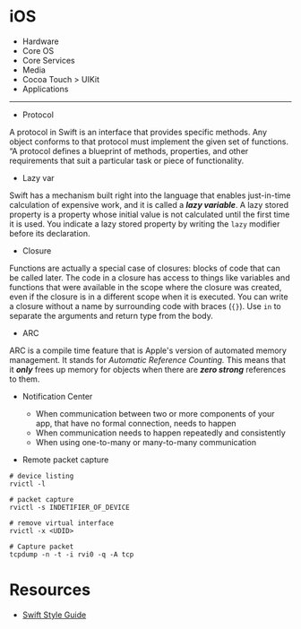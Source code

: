 # iOS

- Hardware
- Core OS
- Core Services
- Media
- Cocoa Touch > UIKit
- Applications

---

- Protocol

A protocol in Swift is an interface that provides specific methods. 
Any object conforms to that protocol must implement the given set of functions.
 “A protocol defines a blueprint of methods, properties, and other requirements that 
 suit a particular task or piece of functionality. 

- Lazy var

Swift has a mechanism built right into the language that enables 
just-in-time calculation of expensive work, and it is called a **_lazy variable_**.
A lazy stored property is a property whose initial value is not calculated until 
the first time it is used. You indicate a lazy stored property by writing the `lazy` modifier 
before its declaration.


- Closure

Functions are actually a special case of closures: blocks of code that can be called later. 
The code in a closure has access to things like variables and functions that were available 
in the scope where the closure was created, even if the closure is in a different scope when
 it is executed. You can write a closure without a name by surrounding code with 
 braces (`{}`). Use `in` to separate the arguments and return type from the body.

- ARC

ARC is a compile time feature that is Apple's version of automated memory management. 
It stands for  _Automatic Reference Counting._ This means that it  **_only_**  frees up memory 
for objects when there are  **_zero strong_**  references to them.

- Notification Center
    - When communication between two or more components of your app, that have no formal connection, needs to happen
    - When communication needs to happen repeatedly and consistently
    - When using one-to-many or many-to-many communication

- Remote packet capture

```
# device listing
rvictl -l

# packet capture
rvictl -s INDETIFIER_OF_DEVICE

# remove virtual interface
rvictl -x <UDID>

# Capture packet
tcpdump -n -t -i rvi0 -q -A tcp

```

# Resources
- [Swift Style Guide](https://google.github.io/swift/#global-constants)    